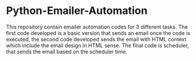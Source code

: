 # Python-Emailer-Automation
This repository contain emailer automation codes for 3 different tasks. The first code developed is a basic version that sends an email once the code is executed, the second code developed sends the email with HTML context which include the email design in HTML sense. The final code is scheduler, that sends the email based on the scheduler time.
